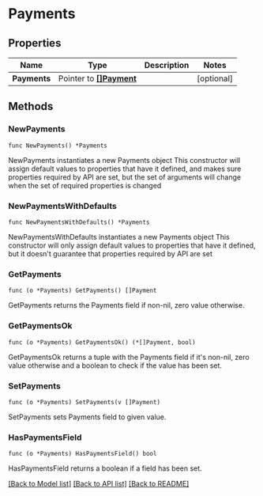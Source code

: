 # Payments

## Properties

Name | Type | Description | Notes
------------ | ------------- | ------------- | -------------
**Payments** | Pointer to [**[]Payment**](Payment.md) |  | [optional] 

## Methods

### NewPayments

`func NewPayments() *Payments`

NewPayments instantiates a new Payments object
This constructor will assign default values to properties that have it defined,
and makes sure properties required by API are set, but the set of arguments
will change when the set of required properties is changed

### NewPaymentsWithDefaults

`func NewPaymentsWithDefaults() *Payments`

NewPaymentsWithDefaults instantiates a new Payments object
This constructor will only assign default values to properties that have it defined,
but it doesn't guarantee that properties required by API are set

### GetPayments

`func (o *Payments) GetPayments() []Payment`

GetPayments returns the Payments field if non-nil, zero value otherwise.

### GetPaymentsOk

`func (o *Payments) GetPaymentsOk() (*[]Payment, bool)`

GetPaymentsOk returns a tuple with the Payments field if it's non-nil, zero value otherwise
and a boolean to check if the value has been set.

### SetPayments

`func (o *Payments) SetPayments(v []Payment)`

SetPayments sets Payments field to given value.

### HasPaymentsField

`func (o *Payments) HasPaymentsField() bool`

HasPaymentsField returns a boolean if a field has been set.


[[Back to Model list]](../README.md#documentation-for-models) [[Back to API list]](../README.md#documentation-for-api-endpoints) [[Back to README]](../README.md)


